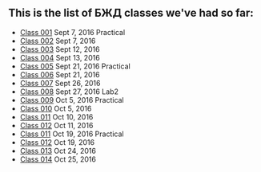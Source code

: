 ## This is the list of БЖД classes we've had so far:
>
* [Class 001](https://github.com/Gideonamani/834/blob/gh-pages/%D0%91%D0%96%D0%94/Class%20001.md) Sept 7, 2016 Practical
* [Class 002](https://github.com/Gideonamani/834/blob/gh-pages/%D0%91%D0%96%D0%94/Class%20002.md) Sept 7, 2016
* [Class 003](https://github.com/Gideonamani/834/blob/gh-pages/%D0%91%D0%96%D0%94/Class%20003.md) Sept 12, 2016
* [Class 004](https://github.com/Gideonamani/834/blob/gh-pages/%D0%91%D0%96%D0%94/Class%20004.md) Sept 13, 2016
* [Class 005](https://github.com/Gideonamani/834/blob/gh-pages/%D0%91%D0%96%D0%94/Class%20005.md) Sept 21, 2016 Practical
* [Class 006](https://github.com/Gideonamani/834/blob/gh-pages/%D0%91%D0%96%D0%94/Class%20006.md) Sept 21, 2016
* [Class 007](https://github.com/Gideonamani/834/blob/gh-pages/%D0%91%D0%96%D0%94/Class%20007.md) Sept 26, 2016
* [Class 008](https://github.com/Gideonamani/834/blob/gh-pages/%D0%91%D0%96%D0%94/Class%20008.md) Sept 27, 2016 Lab2
* [Class 009](https://github.com/Gideonamani/834/blob/gh-pages/%D0%91%D0%96%D0%94/Class%20009.md) Oct 5, 2016 Practical
* [Class 010](https://github.com/Gideonamani/834/blob/gh-pages/%D0%91%D0%96%D0%94/Class%20010.md) Oct 5, 2016
* [Class 011](https://github.com/Gideonamani/834/blob/gh-pages/%D0%91%D0%96%D0%94/Class%20011.md) Oct 10, 2016
* [Class 012](https://github.com/Gideonamani/834/blob/gh-pages/%D0%91%D0%96%D0%94/Class%20012.md) Oct 11, 2016
* [Class 011](https://github.com/Gideonamani/834/blob/gh-pages/%D0%91%D0%96%D0%94/Class%20011.md) Oct 19, 2016 Practical
* [Class 012](https://github.com/Gideonamani/834/blob/gh-pages/%D0%91%D0%96%D0%94/Class%20012.md) Oct 19, 2016
* [Class 013](https://github.com/Gideonamani/834/blob/gh-pages/%D0%91%D0%96%D0%94/Class%20013.md) Oct 24, 2016
* [Class 014](https://github.com/Gideonamani/834/blob/gh-pages/%D0%91%D0%96%D0%94/Class%20014.md) Oct 25, 2016
